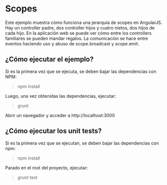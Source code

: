 # Scopes

Este ejemplo muestra cómo funciona una jerarquía de scopes en AngularJS. Hay un controller padre, dos controller hijos y cuatro nietos, dos hijos de cada hijo. En la aplicación web se puede ver cómo entre los controllers familiares se pueden mandar regalos. La comunicación se hace entre eventos haciendo uso y abuso de $scope.$broadcast y $scope.$emit.

## ¿Cómo ejecutar el ejemplo?

Si es la primera vez que se ejecuta, se deben bajar las dependencias con NPM:
> npm install

Luego, una vez obtenidas las dependencias, ejecutar:
> grunt

Abrir un navegador y acceder a http://localhost:3000

## ¿Cómo ejecutar los unit tests?

Si es la primera vez que se ejecutan, se deben bajar las dependencias con npm:
> npm install

Parado en el root del proyecto, ejecutar:
> grunt test

